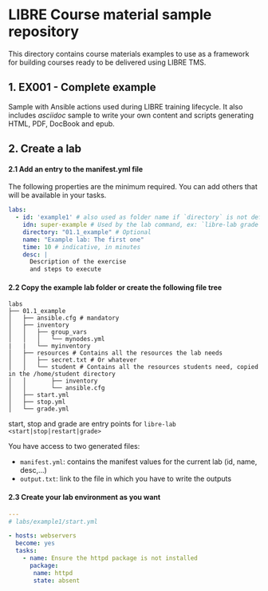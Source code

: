 # LIBRE Course material sample repository

This directory contains course materials examples to use as a framework for building courses
ready to be delivered using LIBRE TMS.

## 1. EX001 - Complete example

Sample with Ansible actions used during LIBRE training lifecycle. It also includes _asciidoc_ sample 
to write your own content and scripts generating HTML, PDF, DocBook and epub.

## 2. Create a lab

#### 2.1 Add an entry to the manifest.yml file

The following properties are the minimum required. You can add others that will be available in your tasks.

```yaml
labs:
  - id: 'example1' # also used as folder name if `directory` is not defined
    idn: super-example # Used by the lab command, ex: `libre-lab grade super-example
    directory: "01.1_example" # Optional
    name: "Example lab: The first one"
    time: 10 # indicative, in minutes
    desc: |
      Description of the exercise
      and steps to execute
```


#### 2.2 Copy the example lab folder or create the following file tree

```
labs
├── 01.1_example
│   ├── ansible.cfg # mandatory
│   ├── inventory
│   │   ├── group_vars
│   │   │   └── mynodes.yml
|   |   └── myinventory
│   ├── resources # Contains all the resources the lab needs
│   │   ├── secret.txt # Or whatever
│   │   └── student # Contains all the resources students need, copied in the /home/student directory
│   │       ├── inventory
│   │       └── ansible.cfg
│   ├── start.yml
│   ├── stop.yml
│   └── grade.yml

```

start, stop and grade are entry points for `libre-lab <start|stop|restart|grade>`

You have access to two generated files:

- `manifest.yml`: contains the manifest values for the current lab (id, name, desc,...)
- `output.txt`: link to the file in which you have to write the outputs


#### 2.3 Create your lab environment as you want

```yaml
---
# labs/example1/start.yml

- hosts: webservers
  become: yes
  tasks:
    - name: Ensure the httpd package is not installed
      package:
       name: httpd
       state: absent
```

